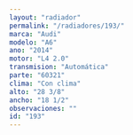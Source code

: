 ```yaml
---
layout: "radiador"
permalink: "/radiadores/193/"
marca: "Audi"
modelo: "A6"
ano: "2014"
motor: "L4 2.0"
transmision: "Automática"
parte: "60321"
clima: "Con clima"
alto: "28 3/8"
ancho: "18 1/2"
observaciones: ""
id: "193"
---
```


